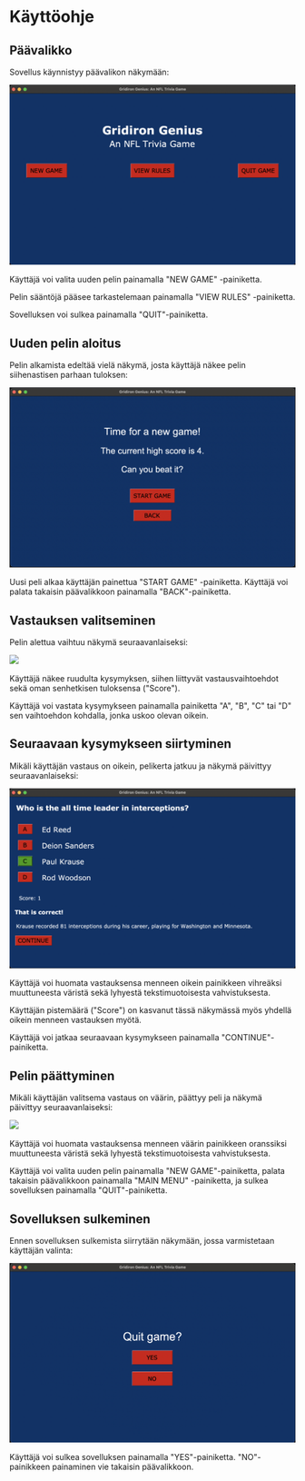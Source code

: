 # Käyttöohje

## Päävalikko

Sovellus käynnistyy päävalikon näkymään:

![](./kuvat/aloitusnakyma.png)

Käyttäjä voi valita uuden pelin painamalla "NEW GAME" -painiketta.

Pelin sääntöjä pääsee tarkastelemaan painamalla "VIEW RULES" -painiketta.

Sovelluksen voi sulkea painamalla "QUIT"-painiketta.

## Uuden pelin aloitus

Pelin alkamista edeltää vielä näkymä, josta käyttäjä näkee pelin 
siihenastisen parhaan tuloksen:

![](./kuvat/pelin_aloitus.png)

Uusi peli alkaa käyttäjän painettua "START GAME" -painiketta. Käyttäjä voi 
palata takaisin päävalikkoon painamalla "BACK"-painiketta.

## Vastauksen valitseminen

Pelin alettua vaihtuu näkymä seuraavanlaiseksi:

![](./kuvat/kysymysnäkymä.png)

Käyttäjä näkee ruudulta kysymyksen, siihen liittyvät vastausvaihtoehdot 
sekä oman senhetkisen tuloksensa ("Score").

Käyttäjä voi vastata kysymykseen painamalla painiketta "A", "B", "C" tai 
"D" sen vaihtoehdon kohdalla, jonka uskoo olevan oikein.

## Seuraavaan kysymykseen siirtyminen

Mikäli käyttäjän vastaus on oikein, pelikerta jatkuu ja näkymä päivittyy 
seuraavanlaiseksi:

![](./kuvat/oikea_vastaus.png)

Käyttäjä voi huomata vastauksensa menneen oikein painikkeen vihreäksi 
muuttuneesta väristä sekä lyhyestä tekstimuotoisesta vahvistuksesta.

Käyttäjän pistemäärä ("Score") on kasvanut tässä näkymässä myös yhdellä 
oikein menneen vastauksen myötä.

Käyttäjä voi jatkaa seuraavaan kysymykseen painamalla 
"CONTINUE"-painiketta.

## Pelin päättyminen

Mikäli käyttäjän valitsema vastaus on väärin, päättyy peli ja näkymä 
päivittyy seuraavanlaiseksi:

![](/kuvat/vaara_vastaus.png)

Käyttäjä voi huomata vastauksensa menneen väärin painikkeen oranssiksi 
muuttuneesta väristä sekä lyhyestä tekstimuotoisesta vahvistuksesta.

Käyttäjä voi valita uuden pelin painamalla "NEW GAME"-painiketta, palata 
takaisin päävalikkoon painamalla "MAIN MENU" -painiketta, ja sulkea 
sovelluksen painamalla "QUIT"-painiketta.

## Sovelluksen sulkeminen

Ennen sovelluksen sulkemista siirrytään näkymään, jossa varmistetaan 
käyttäjän valinta:

![](./kuvat/sovelluksen_sulkeminen.png)

Käyttäjä voi sulkea sovelluksen painamalla "YES"-painiketta. 
"NO"-painikkeen painaminen vie takaisin päävalikkoon.
